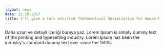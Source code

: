 ```yaml
---
layout: news
date: 12.10.2017
title: I'll give a talk entitled "Mathematical Optimization for Human Motion Simulation" on 17.10.2017 at the [1. HUMDAT Mathematics Workshop](https://www.facebook.com/photo.php?fbid=10210487281155296&set=gm.282155125522104&type=3&theater).
---
```

Daha uzun ve detayli içeriği buraya yaz.
Lorem Ipsum is simply dummy text of the printing and typesetting industry. Lorem Ipsum has been the industry's standard dummy text ever since the 1500s 